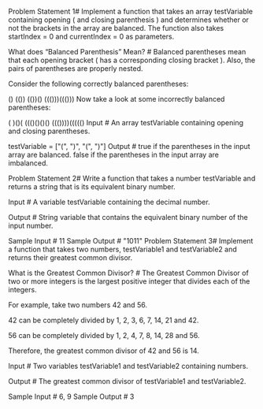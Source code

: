 
Problem Statement 1#
Implement a function that takes an array testVariable containing opening ( and closing parenthesis ) and determines whether or not the brackets in the array are balanced. The function also takes startIndex = 0 and currentIndex = 0 as parameters.

What does “Balanced Parenthesis” Mean? #
Balanced parentheses mean that each opening bracket ( has a corresponding closing bracket ). Also, the pairs of parentheses are properly nested.

Consider the following correctly balanced parentheses:

()
(())
(())()
((()))((()))
Now take a look at some incorrectly balanced parentheses:

(
)()(
((()()()()
((())))((((()
Input #
An array testVariable containing opening and closing parentheses.

testVariable = ["(", ")", "(", ")"]
Output #
true if the parentheses in the input array are balanced. false if the parentheses in the input array are imbalanced.







Problem Statement 2#
Write a function that takes a number testVariable and returns a string that is its equivalent binary number.

Input #
A variable testVariable containing the decimal number.

Output #
String variable that contains the equivalent binary number of the input number.

Sample Input #
11
Sample Output #
"1011"
Problem Statement 3#
Implement a function that takes two numbers, testVariable1 and testVariable2 and returns their greatest common divisor.

What is the Greatest Common Divisor? #
The Greatest Common Divisor of two or more integers is the largest positive integer that divides each of the integers.

For example, take two numbers 42 and 56.

42 can be completely divided by 1, 2, 3, 6, 7, 14, 21 and 42.

56 can be completely divided by 1, 2, 4, 7, 8, 14, 28 and 56.

Therefore, the greatest common divisor of 42 and 56 is 14.

Input #
Two variables testVariable1 and testVariable2 containing numbers.

Output #
The greatest common divisor of testVariable1 and testVariable2.

Sample Input #
6, 9
Sample Output #
3
